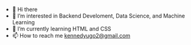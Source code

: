 - 👋 Hi there
- 👀 I’m interested in Backend Develoment, Data Science, and Machine Learning
- 🌱 I’m currently learning HTML and CSS
- 📫 How to reach me kennedyugo2@gmail.com

<!---
kvngdre/kvngdre is a ✨ special ✨ repository because its `README.md` (this file) appears on your GitHub profile.
You can click the Preview link to take a look at your changes.
--->
